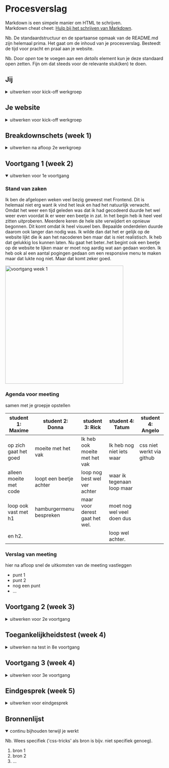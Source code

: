 # Procesverslag

Markdown is een simpele manier om HTML te schrijven.  
Markdown cheat cheet: [Hulp bij het schrijven van Markdown](https://github.com/adam-p/markdown-here/wiki/Markdown-Cheatsheet).

Nb. De standaardstructuur en de spartaanse opmaak van de README.md zijn helemaal prima. Het gaat om de inhoud van je procesverslag. Besteedt de tijd voor pracht en praal aan je website.

Nb. Door _open_ toe te voegen aan een _details_ element kun je deze standaard open zetten. Fijn om dat steeds voor de relevante stuk(ken) te doen.

## Jij

<details>
<summary>uitwerken voor kick-off werkgroep</summary>

### Auteur:

Maxime Kempkes

#### Je startniveau:

blauw

#### Je focus:

surface (misschien responsive)

</details>

## Je website

<details>
<summary>uitwerken voor kick-off werkgroep</summary>

### Je opdracht:

https://www.sweetgreen.com

#### Screenshot(s) van de eerste pagina (small screen):

Home

<img src="images/IMG_0880.PNG" width="375px" alt="sweetgreen website">

#### Screenshot(s) van de tweede pagina (small screen):

Menu

<img src="images/IMG_0881.PNG" width="375px" alt="sweetgreen website ">

</details>

## Breakdownschets (week 1)

<details>
<summary>uitwerken na afloop 2e werkgroep</summary>

### de hele pagina:

<img src="images/breakdown1.png" width="375px" alt="breakdown van de hele pagina">

### dynamisch deel (bijv menu):

<img src="images/interactieve1" width="375px" alt="breakdown van een dynamisch deel">

### wellicht nog een dynamisch deel (bijv filter):

<img src="images/interactieve2" width="375px" alt="breakdown van nog een dynamisch deel">

</details>

## Voortgang 1 (week 2)

<details open>
<summary>uitwerken voor 1e voortgang</summary>

### Stand van zaken

Ik ben de afgelopen weken veel bezig geweest met Frontend. Dit is helemaal niet erg want ik vind het leuk en had het natuurlijk verwacht. Omdat het weer een tijd geleden was dat ik had gecodeerd  duurde het wel weer even voordat ik er weer een beetje in zat. In het begin heb ik heel veel zitten uitproberen. Meerdere keren de hele site verwijdert en opnieuw begonnen. Dit komt omdat ik heel visueel ben. Bepaalde onderdelen duurde daarom ook langer dan nodig was. Ik wilde dan dat het er gelijk op de website lijkt die ik aan het nacoderen ben maar dat is niet realistisch. Ik heb dat gelukkig los kunnen laten. Nu gaat het beter..het begint ook een beetje op de website te lijken maar er moet nog aardig wat aan gedaan worden.  Ik heb ook al een aantal pogingen gedaan om een responsive menu te maken maar dat lukte nog niet. Maar dat komt zeker goed. 
  
  <img src="images/Voortgang1" width="375px" alt="voortgang week 1">

### Agenda voor meeting

samen met je groepje opstellen

| student 1: Maxime      | student 2: Donna          | student 3: Rick                | student 4: Tatum          | student 4: Angelo        |
| ---------------------- | ------------------------- | -------------------------------| ------------------------- |------------------------- |
| op zich gaat het goed  | moeite met het vak        | Ik heb ook moeite met het vak  | Ik heb nog niet iets waar |css niet werkt via github |
| alleen moeite met code | loopt een beetje achter   | loop nog best wel ver achter   | waar ik tegenaan loop maar|
| loop ook vast met h1   | hamburgermenu bespreken   |  maar voor derest gaat het wel.| moet nog wel veel doen dus|
| en h2.                 |                           |                                | loop wel achter.

### Verslag van meeting

hier na afloop snel de uitkomsten van de meeting vastleggen

- punt 1
- punt 2
- nog een punt
- ...

</details>

## Voortgang 2 (week 3)

<details>
<summary>uitwerken voor 2e voortgang</summary>

### Stand van zaken

hier dit ging goed & dit was lastig (neem ook screenshots op van delen van je website en code)

### Agenda voor meeting

samen met je groepje opstellen

| student 1      | student 2          | student 3    | student 4        |
| -------------- | ------------------ | ------------ | ---------------- |
| dit bespreken  | en dit             | en ik dit    | en dan ik dat    |
| en dat ook nog | dit als er tijd is | nog een punt | dit wil ik zeker |
| ...            | ...                | ...          | ...              |

### Verslag van meeting

hier na afloop snel de uitkomsten van de meeting vastleggen

- punt 1
- punt 2
- nog een punt
- ...

</details>

## Toegankelijkheidstest (week 4)

<details>
<summary>uitwerken na test in 8e voortgang</summary>

### Bevindingen

Lijst met je bevindingen die in de test naar voren kwamen:

#### Titel eerste bevinding

Hier korte omschrijving (met indien nodig een afbeelding)

Hier een omschrijving van hoe het opgelost kan worden (met indien nodig een afbeelding)

#### Titel tweede bevinding.

Hier korte omschrijving (met indien nodig een afbeelding)

Hier een omschrijving van hoe het opgelost kan worden (met indien nodig een afbeelding)

#### Titel volgende bevinding.

Hier korte omschrijving (met indien nodig een afbeelding)

Hier een omschrijving van hoe het opgelost kan worden (met indien nodig een afbeelding)

#### Titel nog een bevinding.

Hier korte omschrijving (met indien nodig een afbeelding)

Hier een omschrijving van hoe het opgelost kan worden (met indien nodig een afbeelding)

</details>

## Voortgang 3 (week 4)

<details>
<summary>uitwerken voor 3e voortgang</summary>

### Stand van zaken

hier dit ging goed & dit was lastig (neem ook screenshots op van delen van je website en code)

### Agenda voor meeting

samen met je groepje opstellen

| student 1      | student 2          | student 3    | student 4        |
| -------------- | ------------------ | ------------ | ---------------- |
| dit bespreken  | en dit             | en ik dit    | en dan ik dat    |
| en dat ook nog | dit als er tijd is | nog een punt | dit wil ik zeker |
| ...            | ...                | ...          | ...              |

### Verslag van meeting

hier na afloop snel de uitkomsten van de meeting vastleggen

- punt 1
- punt 2
- nog een punt
- ...

</details>

## Eindgesprek (week 5)

<details>
<summary>uitwerken voor eindgesprek</summary>

### Stand van zaken

hier dit ging goed & dit was lastig (neem ook screenshots op van delen van je website en code)

### Screenshot(s)

hier screenshot(s) van je eindresultaat

</details>

## Bronnenlijst

<details open>
<summary>continu bijhouden terwijl je werkt</summary>

Nb. Wees specifiek ('css-tricks' als bron is bijv. niet specifiek genoeg).

1. bron 1
2. bron 2
3. ... 

</details>
